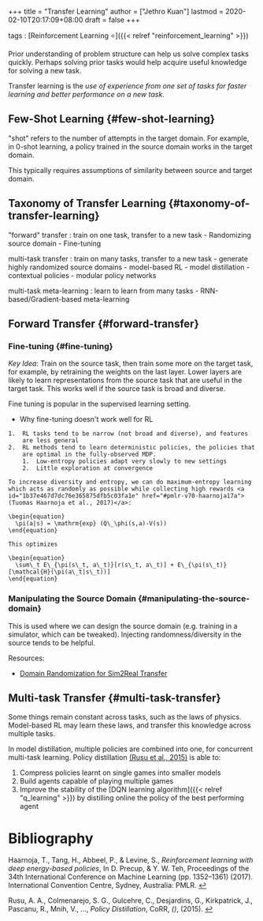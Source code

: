 +++
title = "Transfer Learning"
author = ["Jethro Kuan"]
lastmod = 2020-02-10T20:17:09+08:00
draft = false
+++

tags
: [Reinforcement Learning ⭐]({{< relref "reinforcement_learning" >}})

Prior understanding of problem structure can help us solve complex
tasks quickly. Perhaps solving prior tasks would help acquire useful
knowledge for solving a new task.

Transfer learning is the _use of experience from one set of tasks for
faster learning and better performance on a new task_.


## Few-Shot Learning {#few-shot-learning}

"shot" refers to the number of attempts in the target domain. For
example, in 0-shot learning, a policy trained in the source domain
works in the target domain.

This typically requires assumptions of similarity between source and
target domain.


## Taxonomy of Transfer Learning {#taxonomy-of-transfer-learning}

"forward" transfer
: train on one task, transfer to a new task
    -   Randomizing source domain
    -   Fine-tuning

multi-task transfer
: train on many tasks, transfer to a new task
    -   generate highly randomized source domains
    -   model-based RL
    -   model distillation
    -   contextual policies
    -   modular policy networks

multi-task meta-learning
: learn to learn from many tasks
    -   RNN-based/Gradient-based meta-learning


## Forward Transfer {#forward-transfer}


### Fine-tuning {#fine-tuning}

_Key Idea_: Train on the source task, then train some more on the target
task, for example, by retraining the weights on the last layer. Lower
layers are likely to learn representations from the source task that
are useful in the target task. This works well if the source task is
broad and diverse.

Fine tuning is popular in the supervised learning setting.

-    Why fine-tuning doesn't work well for RL

    1.  RL tasks tend to be narrow (not broad and diverse), and features
        are less general
    2.  RL methods tend to learn deterministic policies, the policies that
        are optimal in the fully-observed MDP.
        1.  Low-entropy policies adapt very slowly to new settings
        2.  Little exploration at convergence

    To increase diversity and entropy, we can do maximum-entropy learning
    which acts as randomly as possible while collecting high rewards <a id="1b37e467d7dc76e365875dfb5c03fa1e" href="#pmlr-v70-haarnoja17a">(Tuomas Haarnoja et al., 2017)</a>:

    \begin{equation}
      \pi(a|s) = \mathrm{exp} (Q\_\phi(s,a)-V(s))
    \end{equation}

    This optimizes

    \begin{equation}
      \sum\_t E\_{\pi(s\_t, a\_t)}[r(s\_t, a\_t)] + E\_{\pi(s\_t)}[\mathcal{H}(\pi(a\_t|s\_t))]
    \end{equation}


### Manipulating the Source Domain {#manipulating-the-source-domain}

This is used where we can design the source domain (e.g. training in a
simulator, which can be tweaked). Injecting randomness/diversity in
the source tends to be helpful.

Resources:

-   [Domain Randomization for Sim2Real Transfer](https://lilianweng.github.io/lil-log/2019/05/05/domain-randomization.html)


## Multi-task Transfer {#multi-task-transfer}

Some things remain constant across tasks, such as the laws of physics.
Model-based RL may learn these laws, and transfer this knowledge
across multiple tasks.

In model distillation, multiple policies are combined into one, for
concurrent multi-task learning. Policy distillation
<a id="6c0f3e1b8610e021d4a59b9c6b7598dd" href="#rusu15_polic_distil">(Rusu et al., 2015)</a> is able to:

1.  Compress policies learnt on single games into smaller models
2.  Build agents capable of playing multiple games
3.  Improve the stability of the [DQN learning algorithm]({{< relref "q_learning" >}}) by distilling
    online the policy of the best performing agent

# Bibliography
<a id="pmlr-v70-haarnoja17a" target="_blank">Haarnoja, T., Tang, H., Abbeel, P., & Levine, S., *Reinforcement learning with deep energy-based policies*, In D. Precup, & Y. W. Teh, Proceedings of the 34th International Conference on Machine Learning (pp. 1352–1361) (2017). International Convention Centre, Sydney, Australia: PMLR.</a> [↩](#1b37e467d7dc76e365875dfb5c03fa1e)

<a id="rusu15_polic_distil" target="_blank">Rusu, A. A., Colmenarejo, S. G., Gulcehre, C., Desjardins, G., Kirkpatrick, J., Pascanu, R., Mnih, V., …, *Policy Distillation*, CoRR, *()*,  (2015). </a> [↩](#6c0f3e1b8610e021d4a59b9c6b7598dd)
